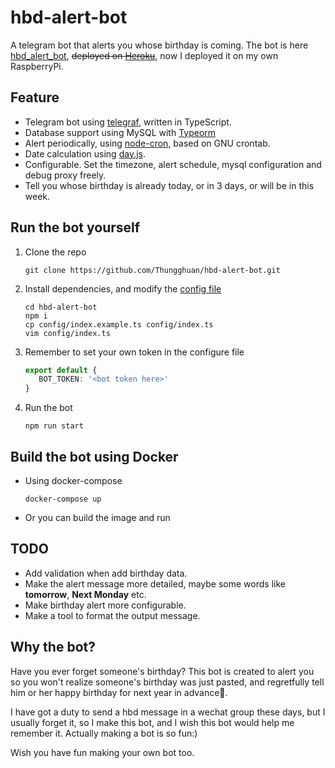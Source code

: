 # hbd-alert-bot
A telegram bot that alerts you whose birthday is coming. The bot is here [hbd_alert_bot](http://t.me/hbd_alert_bot), ~~deployed on [Heroku](https://heroku.com/)~~, now I deployed it on my own RaspberryPi.



## Feature

* Telegram bot using [telegraf](https://github.com/telegraf/telegraf), written in TypeScript.
* Database support using MySQL with [Typeorm](https://github.com/typeorm/typeorm)
* Alert periodically, using [node-cron](https://github.com/node-cron/node-cron), based on GNU crontab.
* Date calculation using [day.js](https://day.js.org/).
* Configurable. Set the timezone, alert schedule, mysql configuration and debug proxy freely.
* Tell you whose birthday is already today, or in 3 days, or will be in this week.



## Run the bot yourself

1. Clone the repo

   ```shell
   git clone https://github.com/Thungghuan/hbd-alert-bot.git
   ```

2. Install dependencies, and modify the [config file](config/index.ts)

   ```shell
   cd hbd-alert-bot
   npm i
   cp config/index.example.ts config/index.ts
   vim config/index.ts
   ```

4. Remember to set your own token in the configure file

   ```ts
   export default {
      BOT_TOKEN: '<bot token here>'
   }
   ```

4. Run the bot

   ```shell
   npm run start
   ```

## Build the bot using Docker

- Using docker-compose
   ```shell
   docker-compose up
   ```

- Or you can build the image and run
   

## TODO

* Add validation when add birthday data.
* Make the alert message more detailed, maybe some words like **tomorrow**, **Next Monday** etc.
* Make birthday alert more configurable.
* Make a tool to format the output message.



## Why the bot?

Have you ever forget someone's birthday? This bot is created to alert you so you won't realize someone's birthday was just pasted, and regretfully tell him or her happy birthday for next year in advance🤪.

I have got a duty to send a hbd message in a wechat group these days, but I usually forget it, so I make this bot, and I wish this bot would help me remember it. Actually making a bot is so fun:)

Wish you have fun making your own bot too.

